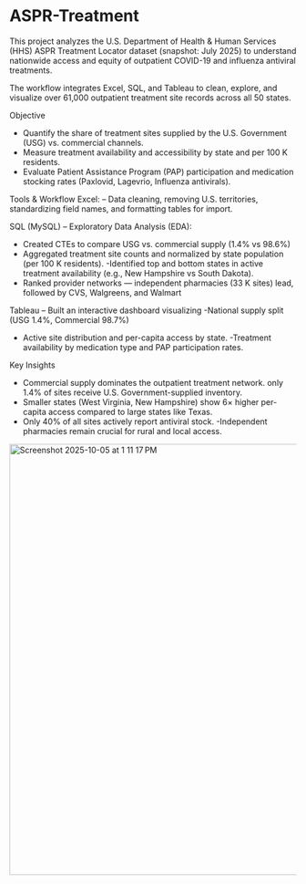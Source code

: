 # ASPR-Treatment
This project analyzes the U.S. Department of Health & Human Services (HHS) ASPR Treatment Locator dataset (snapshot: July 2025) to understand nationwide access and equity of outpatient COVID-19 and influenza antiviral treatments.

The workflow integrates Excel, SQL, and Tableau to clean, explore, and visualize over 61,000 outpatient treatment site records across all 50 states.

Objective
- Quantify the share of treatment sites supplied by the U.S. Government (USG) vs. commercial channels.
- Measure treatment availability and accessibility by state and per 100 K residents.
- Evaluate Patient Assistance Program (PAP) participation and medication stocking rates (Paxlovid, Lagevrio, Influenza antivirals).
  
Tools & Workflow
Excel:
  – Data cleaning, removing U.S. territories, standardizing field names, and formatting tables for import.

SQL (MySQL) 
– Exploratory Data Analysis (EDA):
- Created CTEs to compare USG vs. commercial supply (1.4% vs 98.6%)
- Aggregated treatment site counts and normalized by state population (per 100 K residents).
-Identified top and bottom states in active treatment availability (e.g., New Hampshire vs South Dakota).
- Ranked provider networks — independent pharmacies (33 K sites) lead, followed by CVS, Walgreens, and Walmart

Tableau 
– Built an interactive dashboard visualizing
-National supply split (USG 1.4%, Commercial 98.7%)
- Active site distribution and per-capita access by state.
-Treatment availability by medication type and PAP participation rates.

Key Insights
- Commercial supply dominates the outpatient treatment network.  only 1.4% of sites receive U.S. Government-supplied inventory.
- Smaller states (West Virginia, New Hampshire) show 6× higher per-capita access compared to large states like Texas.
- Only 40% of all sites actively report antiviral stock.
-Independent pharmacies remain crucial for rural and local access.




<img width="1578" height="756" alt="Screenshot 2025-10-05 at 1 11 17 PM" src="https://github.com/user-attachments/assets/7f4fb9a4-88f1-4e5a-bfb4-24b10e8cb9de" />






